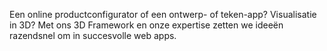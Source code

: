 Een online productconfigurator of een ontwerp- of teken-app? Visualisatie in 3D? Met ons 3D Framework en onze expertise zetten we idee&euml;n razendsnel om in succesvolle web apps.